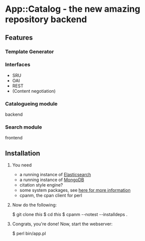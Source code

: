 # App::Catalog - the new amazing repository backend

## Features

### Template Generator

### Interfaces

- SRU
- OAI
- REST
- (Content negotiation)

### Catalogueing module

backend

### Search module

frontend

## Installation

1) You need

    - a running instance of [Elasticsearch](http://elasticsearch.org)
    - a running instance of [MongoDB](http://mongodb.org)
    - citation style engine?
    - some system packages, see [here for more information](_wiki_)
    - cpanm, the cpan client for perl

2) Now do the following:

    $ git clone *this*
    $ cd *this*
    $ cpanm --notest --installdeps .

3) Congrats, you're done! Now, start the webserver:

    $ perl bin/app.pl


